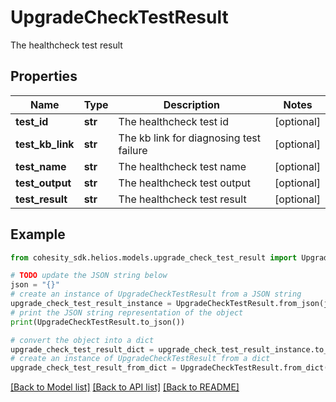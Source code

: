 # UpgradeCheckTestResult

The healthcheck test result

## Properties

Name | Type | Description | Notes
------------ | ------------- | ------------- | -------------
**test_id** | **str** | The healthcheck test id | [optional] 
**test_kb_link** | **str** | The kb link for diagnosing test failure | [optional] 
**test_name** | **str** | The healthcheck test name | [optional] 
**test_output** | **str** | The healthcheck test output | [optional] 
**test_result** | **str** | The healthcheck test result | [optional] 

## Example

```python
from cohesity_sdk.helios.models.upgrade_check_test_result import UpgradeCheckTestResult

# TODO update the JSON string below
json = "{}"
# create an instance of UpgradeCheckTestResult from a JSON string
upgrade_check_test_result_instance = UpgradeCheckTestResult.from_json(json)
# print the JSON string representation of the object
print(UpgradeCheckTestResult.to_json())

# convert the object into a dict
upgrade_check_test_result_dict = upgrade_check_test_result_instance.to_dict()
# create an instance of UpgradeCheckTestResult from a dict
upgrade_check_test_result_from_dict = UpgradeCheckTestResult.from_dict(upgrade_check_test_result_dict)
```
[[Back to Model list]](../README.md#documentation-for-models) [[Back to API list]](../README.md#documentation-for-api-endpoints) [[Back to README]](../README.md)


